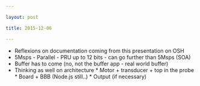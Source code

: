 ```yaml
---

layout: post

title: 2015-12-06

---
```



-   Reflexions on documentation coming from this presentation on OSH
-   5Msps - Parallel - PRU up to 12 bits - can go further than
    5Msps (SOA)
-   Buffer has to come (no, not the buffer app - real world buffer)
-   Thinking as well on architecture \* Motor + transducer + top in the
    probe \* Board + BBB (Node.js still..) \* Output (if necessary)

